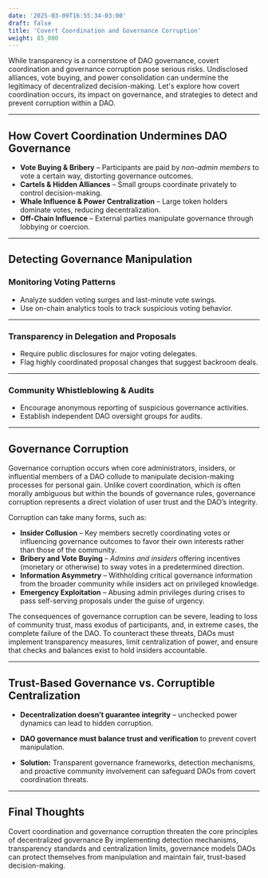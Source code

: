 ```yaml
---
date: '2025-03-09T16:55:34-03:00'
draft: false
title: 'Covert Coordination and Governance Corruption'
weight: 85_000
---
```


While transparency is a cornerstone of DAO governance, covert coordination and governance corruption pose serious risks. Undisclosed alliances, vote buying, and power consolidation can undermine the legitimacy of decentralized decision-making. Let's explore how covert coordination occurs, its impact on governance, and strategies to detect and prevent corruption within a DAO.  

---

## **How Covert Coordination Undermines DAO Governance**  

- **Vote Buying & Bribery** – Participants are paid by *non-admin members* to vote a certain way, distorting governance outcomes.  
- **Cartels & Hidden Alliances** – Small groups coordinate privately to control decision-making.  
- **Whale Influence & Power Centralization** – Large token holders dominate votes, reducing decentralization.  
- **Off-Chain Influence** – External parties manipulate governance through lobbying or coercion.  

---

## **Detecting Governance Manipulation**  

### **Monitoring Voting Patterns**  
- Analyze sudden voting surges and last-minute vote swings.  
- Use on-chain analytics tools to track suspicious voting behavior.  

---

### **Transparency in Delegation and Proposals**  
- Require public disclosures for major voting delegates.  
- Flag highly coordinated proposal changes that suggest backroom deals.  

---

### **Community Whistleblowing & Audits**  
- Encourage anonymous reporting of suspicious governance activities.  
- Establish independent DAO oversight groups for audits.  

---

## **Governance Corruption**  

Governance corruption occurs when core administrators, insiders, or influential members of a DAO collude to manipulate decision-making processes for personal gain. Unlike covert coordination, which is often morally ambiguous but within the bounds of governance rules, governance corruption represents a direct violation of user trust and the DAO’s integrity.  

Corruption can take many forms, such as:  
- **Insider Collusion** – Key members secretly coordinating votes or influencing governance outcomes to favor their own interests rather than those of the community.  
- **Bribery and Vote Buying** – *Admins and insiders* offering incentives (monetary or otherwise) to sway votes in a predetermined direction.  
- **Information Asymmetry** – Withholding critical governance information from the broader community while insiders act on privileged knowledge.  
- **Emergency Exploitation** – Abusing admin privileges during crises to pass self-serving proposals under the guise of urgency.  

The consequences of governance corruption can be severe, leading to loss of community trust, mass exodus of participants, and, in extreme cases, the complete failure of the DAO. To counteract these threats, DAOs must implement transparency measures, limit centralization of power, and ensure that checks and balances exist to hold insiders accountable.  

---

## **Trust-Based Governance vs. Corruptible Centralization**  

- **Decentralization doesn’t guarantee integrity** – unchecked power dynamics can lead to hidden corruption.  
- **DAO governance must balance trust and verification** to prevent covert manipulation.  

- **Solution:** Transparent governance frameworks, detection mechanisms, and proactive community involvement can safeguard DAOs from covert coordination threats.  

---

## **Final Thoughts**  

Covert coordination and governance corruption threaten the core principles of decentralized governance By implementing detection mechanisms, transparency standards and centralization limits, governance models DAOs can protect themselves from manipulation and maintain fair, trust-based decision-making.  

